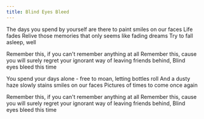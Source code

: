```yaml
---
title: Blind Eyes Bleed
---
```


The days you spend by yourself
are there to paint
smiles on our faces
Life fades
Relive those memories
that only seems
like fading dreams
Try to fall asleep, well

Remember this,
if you can't remember anything at all
Remember this,
cause you will surely regret
your ignorant way
of leaving friends behind,
Blind eyes bleed this time

You spend your days alone -
free to moan,
letting bottles roll
And a dusty haze
slowly stains
smiles on our faces
Pictures of times to come once again

Remember this,
if you can't remember anything at all
Remember this,
cause you will surely regret
your ignorant way
of leaving friends behind,
Blind eyes bleed this time